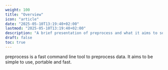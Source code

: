 ```yaml
---
weight: 100
title: "Overview"
icon: "article"
date: "2025-05-10T13:19:40+02:00"
lastmod: "2025-05-10T13:19:40+02:00"
description: "A brief presentation of preprocess and what it aims to solve"
draft: false
toc: true
---
```


preprocess is a fast command line tool to preprocess data. It aims to be simple to use, portable and fast. 